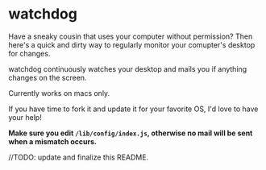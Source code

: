 watchdog
===========

Have a sneaky cousin that uses your computer without permission?
Then here's a quick and dirty way to regularly monitor your comupter's desktop for changes.

watchdog continuously watches your desktop and mails you if anything changes on the screen.

Currently works on macs only.

If you have time to fork it and update it for your favorite OS, I'd love to have your help!

**Make sure you edit `/lib/config/index.js`, otherwise no mail will be sent when a mismatch occurs.**

//TODO: update and finalize this README.
